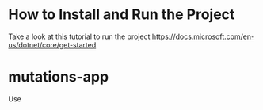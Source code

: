 # How to Install and Run the Project
Take a look at this tutorial to run the project https://docs.microsoft.com/en-us/dotnet/core/get-started
# mutations-app
Use 
